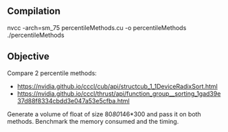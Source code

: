 ## Compilation
nvcc -arch=sm_75 percentileMethods.cu -o percentileMethods
./percentileMethods

## Objective
Compare 2 percentile methods:
 - https://nvidia.github.io/cccl/cub/api/structcub_1_1DeviceRadixSort.html
 - https://nvidia.github.io/cccl/thrust/api/function_group__sorting_1gad39e37d88f8334cbdd3e047a53e5cfba.html

 Generate a volume of float of size 80*80*146*300 and pass it on both methods.
 Benchmark the memory consumed and the timing.